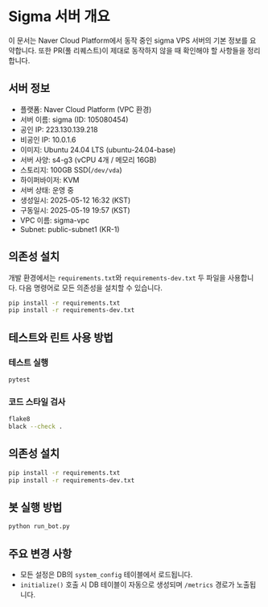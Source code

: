 # Sigma 서버 개요

이 문서는 Naver Cloud Platform에서 동작 중인 sigma VPS 서버의 기본 정보를 요약합니다. 또한 PR(풀 리퀘스트)이 제대로 동작하지 않을 때 확인해야 할 사항들을 정리합니다.

## 서버 정보

- 플랫폼: Naver Cloud Platform (VPC 환경)
- 서버 이름: sigma (ID: 105080454)
- 공인 IP: 223.130.139.218
- 비공인 IP: 10.0.1.6
- 이미지: Ubuntu 24.04 LTS (ubuntu-24.04-base)
- 서버 사양: s4-g3 (vCPU 4개 / 메모리 16GB)
- 스토리지: 100GB SSD(`/dev/vda`)
- 하이퍼바이저: KVM
- 서버 상태: 운영 중
- 생성일시: 2025-05-12 16:32 (KST)
- 구동일시: 2025-05-19 19:57 (KST)
- VPC 이름: sigma-vpc
- Subnet: public-subnet1 (KR-1)

## 의존성 설치

개발 환경에서는 `requirements.txt`와 `requirements-dev.txt` 두 파일을 사용합니다.
다음 명령어로 모든 의존성을 설치할 수 있습니다.

```bash
pip install -r requirements.txt
pip install -r requirements-dev.txt
```


## 테스트와 린트 사용 방법

### 테스트 실행
```bash
pytest
```

### 코드 스타일 검사
```bash
flake8
black --check .
```

## 의존성 설치
```bash
pip install -r requirements.txt
pip install -r requirements-dev.txt
```

## 봇 실행 방법
```bash
python run_bot.py
```

## 주요 변경 사항

- 모든 설정은 DB의 `system_config` 테이블에서 로드됩니다.
- `initialize()` 호출 시 DB 테이블이 자동으로 생성되며 `/metrics` 경로가 노출됩니다.
